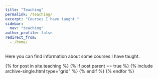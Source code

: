 ```yaml
---
title: "Teaching"
permalink: /teaching/
excerpt: "Courses I have taught."
sidebar:
  nav: "teaching"
author_profile: false
redirect_from:
  - /home/
---
```

Here you can find information about some courses I have taught. 

<div class="cf">
<div class="grid__wrapper">
  {% for post in site.teaching %}
    {% if  post.parent == true %}
      {% include archive-single.html type="grid" %}
    {% endif %}  
  {% endfor %}
</div>
</div>
